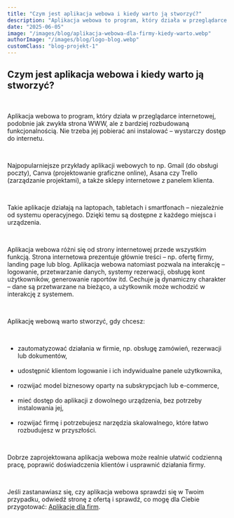 ```yaml
---
title: "Czym jest aplikacja webowa i kiedy warto ją stworzyć?"
description: "Aplikacja webowa to program, który działa w przeglądarce internetowej – podobnie jak zwykła strona WWW, ale..."
date: "2025-06-05"
image: "/images/blog/aplikacja-webowa-dla-firmy-kiedy-warto.webp"
authorImage: "/images/blog/logo-blog.webp"
customClass: "blog-projekt-1"
---
```


## Czym jest aplikacja webowa i kiedy warto ją stworzyć?

<br>

Aplikacja webowa to program, który działa w przeglądarce internetowej, podobnie jak zwykła strona WWW, ale z bardziej rozbudowaną funkcjonalnością. Nie trzeba jej pobierać ani instalować – wystarczy dostęp do internetu.

<br>

Najpopularniejsze przykłady aplikacji webowych to np. Gmail (do obsługi poczty), Canva (projektowanie graficzne online), Asana czy Trello (zarządzanie projektami), a także sklepy internetowe z panelem klienta.

<br>

Takie aplikacje działają na laptopach, tabletach i smartfonach – niezależnie od systemu operacyjnego. Dzięki temu są dostępne z każdego miejsca i urządzenia.

<br>

Aplikacja webowa różni się od strony internetowej przede wszystkim funkcją. Strona internetowa prezentuje głównie treści – np. ofertę firmy, landing page lub blog. Aplikacja webowa natomiast pozwala na interakcję – logowanie, przetwarzanie danych, systemy rezerwacji, obsługę kont użytkowników, generowanie raportów itd. Cechuje ją dynamiczny charakter – dane są przetwarzane na bieżąco, a użytkownik może wchodzić w interakcję z systemem.

<br>

Aplikację webową warto stworzyć, gdy chcesz:

<br>
<ul>
<li>zautomatyzować działania w firmie, np. obsługę zamówień, rezerwacji lub dokumentów,</li>

<br>
<li>udostępnić klientom logowanie i ich indywidualne panele użytkownika,</li>

<br>

<li>rozwijać model biznesowy oparty na subskrypcjach lub e-commerce,</li>

<br>

<li>mieć dostęp do aplikacji z dowolnego urządzenia, bez potrzeby instalowania jej,</li>

<br>

<li>rozwijać firmę i potrzebujesz narzędzia skalowalnego, które łatwo rozbudujesz w przyszłości.</li>
</ul>
<br>

Dobrze zaprojektowana aplikacja webowa może realnie ułatwić codzienną pracę, poprawić doświadczenia klientów i usprawnić działania firmy.

<br>

Jeśli zastanawiasz się, czy aplikacja webowa sprawdzi się w Twoim przypadku, odwiedź stronę z ofertą i sprawdź, co mogę dla Ciebie przygotować: <a href="/aplikacje">Aplikacje dla firm</a>.

